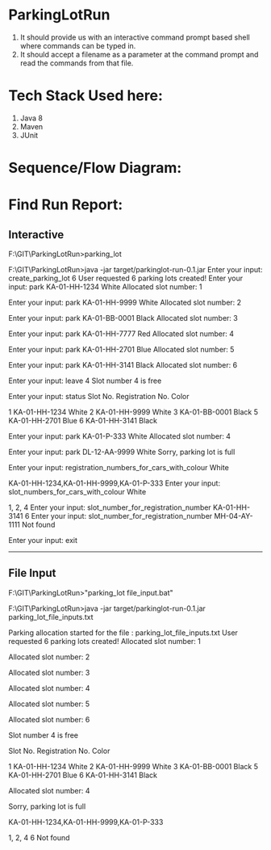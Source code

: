 # ParkingLotRun

1) It should provide us with an interactive command prompt based shell where
commands can be typed in.
2) It should accept a filename as a parameter at the command prompt and read the
commands from that file.

# Tech Stack Used here:
1. Java 8
2. Maven
3. JUnit


# Sequence/Flow Diagram:





# Find Run Report:

## Interactive
	
F:\GIT\ParkingLotRun>parking_lot

F:\GIT\ParkingLotRun>java -jar target/parkinglot-run-0.1.jar
Enter your input:   create_parking_lot 6
User requested 6 parking lots created!
Enter your input:   park KA-01-HH-1234 White
Allocated slot number: 1

Enter your input:   park KA-01-HH-9999 White
Allocated slot number: 2

Enter your input:   park KA-01-BB-0001 Black
Allocated slot number: 3

Enter your input:   park KA-01-HH-7777 Red
Allocated slot number: 4

Enter your input:   park KA-01-HH-2701 Blue
Allocated slot number: 5

Enter your input:   park KA-01-HH-3141 Black
Allocated slot number: 6

Enter your input:   leave 4
Slot number 4 is free

Enter your input:   status
Slot No.        Registration No.         Color

1               KA-01-HH-1234           White
2               KA-01-HH-9999           White
3               KA-01-BB-0001           Black
5               KA-01-HH-2701           Blue
6               KA-01-HH-3141           Black

Enter your input:   park KA-01-P-333 White
Allocated slot number: 4

Enter your input:   park DL-12-AA-9999 White
Sorry, parking lot is full

Enter your input:   registration_numbers_for_cars_with_colour White

KA-01-HH-1234,KA-01-HH-9999,KA-01-P-333
Enter your input:   slot_numbers_for_cars_with_colour White

1, 2, 4
Enter your input:   slot_number_for_registration_number KA-01-HH-3141
6
Enter your input:   slot_number_for_registration_number MH-04-AY-1111
Not found

Enter your input:   exit

--------------

## File Input

F:\GIT\ParkingLotRun>"parking_lot file_input.bat"

F:\GIT\ParkingLotRun>java -jar target/parkinglot-run-0.1.jar parking_lot_file_inputs.txt

Parking allocation started for the file : parking_lot_file_inputs.txt
User requested 6 parking lots created!
Allocated slot number: 1

Allocated slot number: 2

Allocated slot number: 3

Allocated slot number: 4

Allocated slot number: 5

Allocated slot number: 6

Slot number 4 is free

Slot No.        Registration No.         Color

1               KA-01-HH-1234           White
2               KA-01-HH-9999           White
3               KA-01-BB-0001           Black
5               KA-01-HH-2701           Blue
6               KA-01-HH-3141           Black

Allocated slot number: 4

Sorry, parking lot is full


KA-01-HH-1234,KA-01-HH-9999,KA-01-P-333

1, 2, 4
6
Not found




